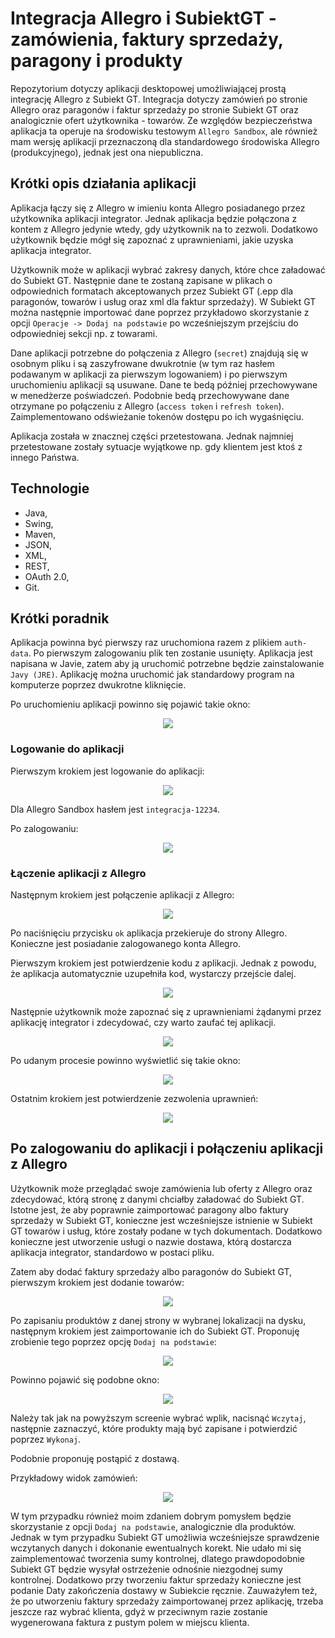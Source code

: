 # Integracja Allegro i SubiektGT - zamówienia, faktury sprzedaży, paragony i produkty

Repozytorium dotyczy aplikacji desktopowej umożliwiającej prostą integrację Allegro z Subiekt GT. Integracja dotyczy zamówień po stronie Allegro oraz paragonów i faktur sprzedaży po stronie Subiekt GT oraz analogicznie ofert użytkownika - towarów. Ze względów bezpieczeństwa aplikacja ta operuje na środowisku testowym `Allegro Sandbox`, ale również mam wersję aplikacji przeznaczoną dla standardowego środowiska Allegro (produkcyjnego), jednak jest ona niepubliczna.

## Krótki opis działania aplikacji

Aplikacja łączy się z Allegro w imieniu konta Allegro posiadanego przez użytkownika aplikacji integrator. Jednak aplikacja będzie połączona z kontem z Allegro jedynie wtedy, gdy użytkownik na to zezwoli. Dodatkowo użytkownik będzie mógł się zapoznać z uprawnieniami, jakie uzyska aplikacja integrator.

Użytkownik może w aplikacji wybrać zakresy danych, które chce załadować do Subiekt GT. Następnie dane te zostaną zapisane w plikach o odpowiednich formatach akceptowanych przez Subiekt GT (.epp dla paragonów, towarów i usług oraz xml dla faktur sprzedaży). W Subiekt GT można następnie importować dane poprzez przykładowo skorzystanie z opcji `Operacje -> Dodaj na podstawie` po wcześniejszym przejściu do odpowiedniej sekcji np. z towarami.

Dane aplikacji potrzebne do połączenia z Allegro (`secret`) znajdują się w osobnym pliku i są zaszyfrowane dwukrotnie (w tym raz hasłem podawanym w aplikacji za pierwszym logowaniem) i po pierwszym uruchomieniu aplikacji są usuwane. Dane te bedą później przechowywane w menedżerze poświadczeń. Podobnie bedą przechowywane dane otrzymane po połączeniu z Allegro (`access token` i `refresh token`). Zaimplementowano odświeżanie tokenów dostępu po ich wygaśnięciu.

Aplikacja została w znacznej części przetestowana. Jednak najmniej przetestowane zostały sytuacje wyjątkowe np. gdy klientem jest ktoś z innego Państwa.

## Technologie

* Java,
* Swing,
* Maven,
* JSON,
* XML,
* REST,
* OAuth 2.0,
* Git.

## Krótki poradnik

Aplikacja powinna być pierwszy raz uruchomiona razem z plikiem `auth-data`. Po pierwszym zalogowaniu plik ten zostanie usunięty. Aplikacja jest napisana w Javie, zatem aby ją uruchomić potrzebne będzie zainstalowanie `Javy (JRE)`. Aplikację można uruchomić jak standardowy program na komputerze poprzez dwukrotne kliknięcie.

Po uruchomieniu aplikacji powinno się pojawić takie okno:
<p align="center">
    <img src="screenshoty/logowanie-1.png">
<p>


### Logowanie do aplikacji

Pierwszym krokiem jest logowanie do aplikacji:
<p align="center">
    <img src="screenshoty/logowanie-2.png">
<p>

Dla Allegro Sandbox hasłem jest `integracja-12234`.

Po zalogowaniu:
<p align="center">
    <img src="screenshoty/logowanie-3.png">
<p>


### Łączenie aplikacji z Allegro

Następnym krokiem jest połączenie aplikacji z Allegro:
<p align="center">
    <img src="screenshoty/logowanie-4.png">
<p>

Po naciśnięciu przycisku `ok` aplikacja przekieruje do strony Allegro. Konieczne jest posiadanie zalogowanego konta Allegro. 

Pierwszym krokiem jest potwierdzenie kodu z aplikacji. Jednak z powodu, że aplikacja automatycznie uzupełniła kod, wystarczy przejście dalej.
<p align="center">
    <img src="screenshoty/logowanie-5.png">
<p>

Następnie użytkownik może zapoznać się z uprawnieniami żądanymi przez aplikację integrator i zdecydować, czy warto zaufać tej aplikacji.
<p align="center">
    <img src="screenshoty/logowanie-6.png">
<p>

Po udanym procesie powinno wyświetlić się takie okno:
<p align="center">
    <img src="screenshoty/logowanie-7.png">
<p>

Ostatnim krokiem jest potwierdzenie zezwolenia uprawnień:
<p align="center">
    <img src="screenshoty/logowanie-8.png">
<p>


## Po zalogowaniu do aplikacji i połączeniu aplikacji z Allegro

Użytkownik może przeglądać swoje zamówienia lub oferty z Allegro oraz zdecydować, którą stronę z danymi chciałby załadować do Subiekt GT. Istotne jest, że aby poprawnie zaimportować paragony albo faktury sprzedaży w Subiekt GT, konieczne jest wcześniejsze istnienie w Subiekt GT towarów i usług, które zostały podane w tych dokumentach. Dodatkowo konieczne jest utworzenie usługi o nazwie dostawa, którą dostarcza aplikacja integrator, standardowo w postaci pliku.

Zatem aby dodać faktury sprzedaży albo paragonów do Subiekt GT, pierwszym krokiem jest dodanie towarów:
<p align="center">
    <img src="screenshoty/produkty.png">
<p>

Po zapisaniu produktów z danej strony w wybranej lokalizacji na dysku, następnym krokiem jest zaimportowanie ich do Subiekt GT. Proponuję zrobienie tego poprzez opcję `Dodaj na podstawie`:
<p align="center">
    <img src="screenshoty/subiekt-towary-1.png">
<p>

Powinno pojawić się podobne okno:
<p align="center">
    <img src="screenshoty/subiekt-towary-2.png">
<p>

Należy tak jak na powyższym screenie wybrać wplik, nacisnąć `Wczytaj`, następnie zaznaczyć, które produkty mają być zapisane i potwierdzić poprzez `Wykonaj`.

Podobnie proponuję postąpić z dostawą.

Przykładowy widok zamówień:
<p align="center">
    <img src="screenshoty/zamowienia.png">
<p>

W tym przypadku również moim zdaniem dobrym pomysłem będzie skorzystanie z opcji `Dodaj na podstawie`, analogicznie dla produktów. Jednak w tym przypadku Subiekt GT umożliwia wcześniejsze sprawdzenie wczytanych danych i dokonanie ewentualnych korekt. Nie udało mi się zaimplementować tworzenia sumy kontrolnej, dlatego prawdopodobnie Subiekt GT będzie wysyłał ostrzeżenie odnośnie niezgodnej sumy kontrolnej. Dodatkowo przy tworzeniu faktur sprzedaży konieczne jest podanie Daty zakończenia dostawy w Subiekcie ręcznie. Zauważyłem też, że po utworzeniu faktury sprzedaży zaimportowanej przez aplikację, trzeba jeszcze raz wybrać klienta, gdyż w przeciwnym razie zostanie wygenerowana faktura z pustym polem w miejscu klienta.



